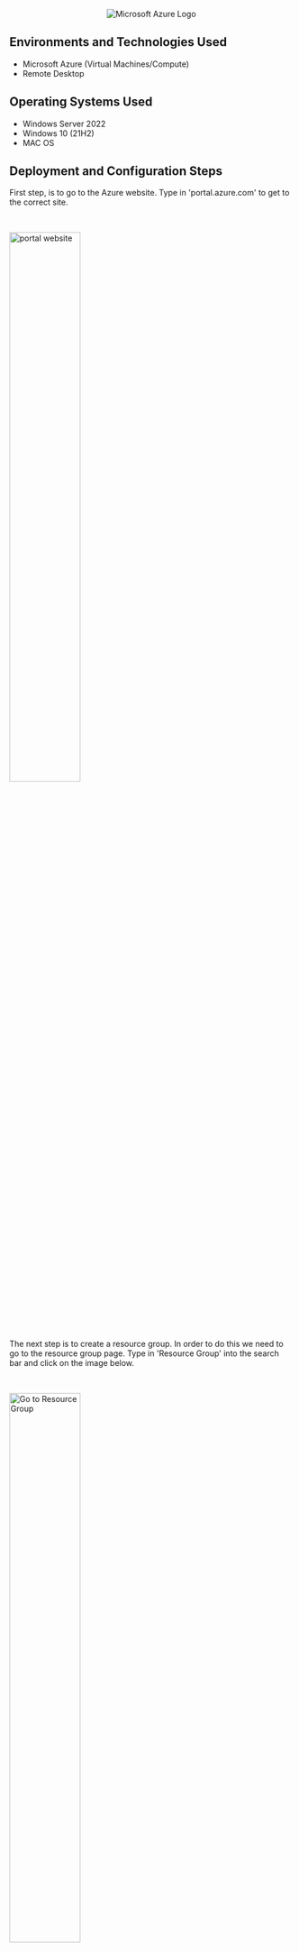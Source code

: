 <p align="center">
<img src="https://github.com/veralestina/Images/blob/main/97_virtual-machine.21c22fa0f5.png" alt="Microsoft Azure Logo"/>
</p>

<h2>Environments and Technologies Used</h2>

- Microsoft Azure (Virtual Machines/Compute)
- Remote Desktop

<h2>Operating Systems Used </h2>

- Windows Server 2022
- Windows 10 (21H2)
- MAC OS


<h2>Deployment and Configuration Steps</h2>
<p>
First step, is to go to the Azure website. Type in 'portal.azure.com' to get to the correct site.
</p>
<br />
<p>
<img src="https://github.com/veralestina/Images/blob/main/Creating%20a%20virtual%20machine%20in%20azure/gotoportal.png" height="50%" width="50%" alt="portal website"/>
</p>
<p>
The next step is to create a resource group. In order to do this we need to go to the resource group page. Type in 'Resource Group' into the search bar and click on the image below.
</p>
<br />
<p>
<img src="https://github.com/veralestina/Images/blob/main/Creating%20a%20virtual%20machine%20in%20azure/gotoresourcegroup.png" height="50%" width="50%" alt="Go to Resource Group"/>
</p>
<p>
We need to create a resource group in order to create a Virtual Machine, so we are going to click on the 'Create' button like below to create our Resource Group.
</p>
<br />
<p>
<img src="https://github.com/veralestina/Images/blob/main/Creating%20a%20virtual%20machine%20in%20azure/clickcreateforresourcegroup.png" height="50%" width="50%" alt="Click Create Resource Group"/>
</p>
<p>
It will open to a page that looks similar to below. Fill out the page, make sure to pick the location that works best for you, depending on what your needs are and what the cost will be. Once everything is filled out, click 'Create'. 
</p>
<br />

<p>
<img src="https://github.com/veralestina/Images/blob/main/Creating%20a%20virtual%20machine%20in%20azure/createresourcegroup.png" height="50%" width="50%" alt="Create Resource Group"/>
</p>
<p>
Once you click 'create' you will be taken to a validation page. It will tell you whether or not you have correctly created a resource group and will give you the opportunity to see what the costs will be to run the resource group that has been created. It should look like below if the resource group has been successfully validated. Click 'Create' when satisfied that the information is correct and validated in order to create the Resource Group.
</p>
<br />
<p>
<img src="https://github.com/veralestina/Images/blob/main/Creating%20a%20virtual%20machine%20in%20azure/resourcegvalidated.png" height="50%" width="50%" alt="Resource Group Validated"/>
</p>
<p>
It may take some time for the Resource Group to fully load after clicking create. Head back to the Resource Group page and when the Resource Group is successfully created, it should look like below, with the name you gave it.
</p>
<br />
<p>
<img src="https://github.com/veralestina/Images/blob/main/Creating%20a%20virtual%20machine%20in%20azure/rglab01created.png" height="50%" width="50%" alt="RGlab01 created successfully"/>
</p>
<p>
Once the Resource Group has been created successfully, we can create our virtual machine. In order to do this, we must go to the Virtual Machine page. Type 'Virtual Machine' into the search page and the below should pop up. Click on it to go to the virtual machine page.
</p>
<br />
<p>
<img src="https://github.com/veralestina/Images/blob/main/Creating%20a%20virtual%20machine%20in%20azure/gotovirtualmachine.png" height="50%" width="50%" alt="Go to Virtual Machine"/>
</p>
<p>
Once at the Virtual Machine page, click on 'Create' to create the virutal machine.
</p>
<br />
<p>
<img src="https://github.com/veralestina/Images/blob/main/Creating%20a%20virtual%20machine%20in%20azure/clickcreateforvm.png" height="50%" width="50%" alt="Click create Virtual Machine"/>
</p>
<p>
The below will pop up after clicking 'Create'. We want to click on 'Azure Virtual Machine' for this lab.
</p>
<br />
<p>
<img src="https://github.com/veralestina/Images/blob/main/Creating%20a%20virtual%20machine%20in%20azure/clickazurevirtualmachine.png" height="50%" width="50%" alt="Click Azure Virtual Machine"/>
</p>
<p>
We will be taken to a page like below. Choose Subscription 1 and make sure to choose the Resource Group that you previously created for your resource group for your virtual machine, like the picture below.
</p>
<br />
<p>
<img src="https://github.com/veralestina/Images/blob/main/Creating%20a%20virtual%20machine%20in%20azure/clickresourcegroupalreadycreated.png" height="50%" width="50%" alt="Choose Resource Already Created"/>
</p>
<p>
Next, fill in the rest of the blanks. We want to create a windows 10 computer and we want to make sure that the location of the virtual machine is the same location as the resource group that we previously created. Next, make sure to create a username and password for the virtual machine. You're going to use this username and password in order to login to the remote desktop into the virutal machine at the very end of this lab so make sure to remember them.
</p>
<br />
<p>
<img src="https://github.com/veralestina/Images/blob/main/Creating%20a%20virtual%20machine%20in%20azure/createusernameandpasswordforlogin.png" height="50%" width="50%" alt="Create username and password for virtual machine"/>
</p>
<p>
Click create virutal machine. You should then be taken to a page like the one pictured below.
</p>
<br />
<p>
<img src="https://github.com/veralestina/Images/blob/main/Creating%20a%20virtual%20machine%20in%20azure/createvm.png" height="50%" width="50%" alt="Create virtual machine"/>
</p>
<p>
It may take a while for the virtual machine to load but click 'Create' again. Go back to the virtual machine page using the search function and if the virtual machine creates successfully, it should look like the picture below.
</p>
<br />
<p>
<img src="https://github.com/veralestina/Images/blob/main/Creating%20a%20virtual%20machine%20in%20azure/vmlab01created.png" height="50%" width="50%" alt="Successfully created virtual machine"/>
</p>
<p>
Demonstrating how to use a MAC computer to login to our windows virtual machine. In order to do this, you need to download Microsoft Remote Desktop to your MAC computer. In order to login to a virtual machine, you need to virtual machine's IP address. Go back to the virtual machine page and click on your newly created virtual machine. It should open to a page like the picture below.
</p>
<br />

<p>
<img src="https://github.com/veralestina/Images/blob/main/Creating%20a%20virtual%20machine%20in%20azure/openvmforipaddress.png" height="50%" width="50%" alt="Open VM for IP address"/>
</p>
<p>
Next, go to the public IP address for the virtual machine and copy it.
</p>
<br />
<p>
<img src="https://github.com/veralestina/Images/blob/main/Creating%20a%20virtual%20machine%20in%20azure/copyipaddress.png" height="50%" width="50%" alt="Copy IP address"/>
</p>
<p>
Open the Remote Desktop application for MAC, to the page like below.
</p>
<br />
<p>
<img src="https://github.com/veralestina/Images/blob/main/Creating%20a%20virtual%20machine%20in%20azure/remotedesktop(mac).png" height="50%" width="50%" alt="open remote desktop for MAC"/>
</p>
<p>
Click on 'Add PC' when prompted. Paste the IP address you copied from the virtual machine into IP address. Click enter.
</p>
<br />

<p>
<img src="https://github.com/veralestina/Images/blob/main/Creating%20a%20virtual%20machine%20in%20azure/ADDIPADDRESS.png" height="50%" width="50%" alt="Add IP address"/>
</p>
<p>
It may take a while to load but should look like the picture below with the IP address that you copied from the virtual machine listed on your remote desktop application. Click on it and the login page should appear. Here is where you enter the username and password that you created earlier when you created your virtual machine. You should successfully be able to login to your virtual windows computer from your MAC!
</p>
<br />

<p>
<img src="https://github.com/veralestina/Images/blob/main/Creating%20a%20virtual%20machine%20in%20azure/successfullyaddremote.png" height="50%" width="50%" alt="Successfully added IP address for remote access of virtual machine"/>
</p>


